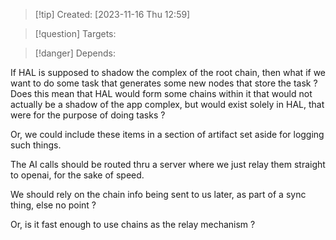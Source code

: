 
>[!tip] Created: [2023-11-16 Thu 12:59]

>[!question] Targets: 

>[!danger] Depends: 

If HAL is supposed to shadow the complex of the root chain, then what if we want to do some task that generates some new nodes that store the task ?
Does this mean that HAL would form some chains within it that would not actually be a shadow of the app complex, but would exist solely in HAL, that were for the purpose of doing tasks ?

Or, we could include these items in a section of artifact set aside for logging such things.

The AI calls should be routed thru a server where we just relay them straight to openai, for the sake of speed. 

We should rely on the chain info being sent to us later, as part of a sync thing, else no point ?

Or, is it fast enough to use chains as the relay mechanism ?